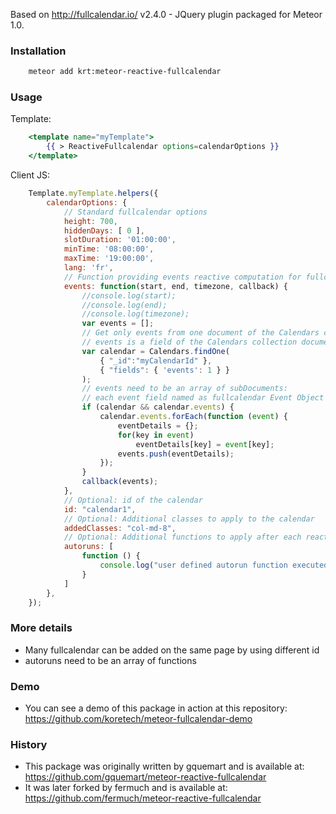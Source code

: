 Based on http://fullcalendar.io/ v2.4.0 -  JQuery plugin packaged for Meteor 1.0.

### Installation ###

```bash
    meteor add krt:meteor-reactive-fullcalendar
```

### Usage ###
Template:

```handlebars
    <template name="myTemplate">
        {{ > ReactiveFullcalendar options=calendarOptions }}
    </template>
```
    
Client JS:

```javascript
    Template.myTemplate.helpers({
        calendarOptions: {
            // Standard fullcalendar options
            height: 700,
            hiddenDays: [ 0 ],
            slotDuration: '01:00:00',
            minTime: '08:00:00',
            maxTime: '19:00:00',
            lang: 'fr',
            // Function providing events reactive computation for fullcalendar plugin
            events: function(start, end, timezone, callback) {
                //console.log(start);
                //console.log(end);
                //console.log(timezone);
                var events = [];
                // Get only events from one document of the Calendars collection
                // events is a field of the Calendars collection document
                var calendar = Calendars.findOne(
                    { "_id":"myCalendarId" },
                    { "fields": { 'events': 1 } }
                );
                // events need to be an array of subDocuments:
                // each event field named as fullcalendar Event Object property is automatically used by fullcalendar
                if (calendar && calendar.events) {
                    calendar.events.forEach(function (event) {
                        eventDetails = {};
                        for(key in event)
                            eventDetails[key] = event[key];
                        events.push(eventDetails);
                    });
                }
                callback(events);
            },
            // Optional: id of the calendar
            id: "calendar1",
            // Optional: Additional classes to apply to the calendar
            addedClasses: "col-md-8",
            // Optional: Additional functions to apply after each reactive events computation
            autoruns: [
                function () {
                    console.log("user defined autorun function executed!");
                }
            ]
        },
    });
```

### More details ###
- Many fullcalendar can be added on the same page by using different id
- autoruns need to be an array of functions

### Demo ###

- You can see a demo of this package in action at this repository:
https://github.com/koretech/meteor-fullcalendar-demo

### History ###

- This package was originally written by gquemart and is available at:
https://github.com/gquemart/meteor-reactive-fullcalendar
- It was later forked by fermuch and is available at:
https://github.com/fermuch/meteor-reactive-fullcalendar
